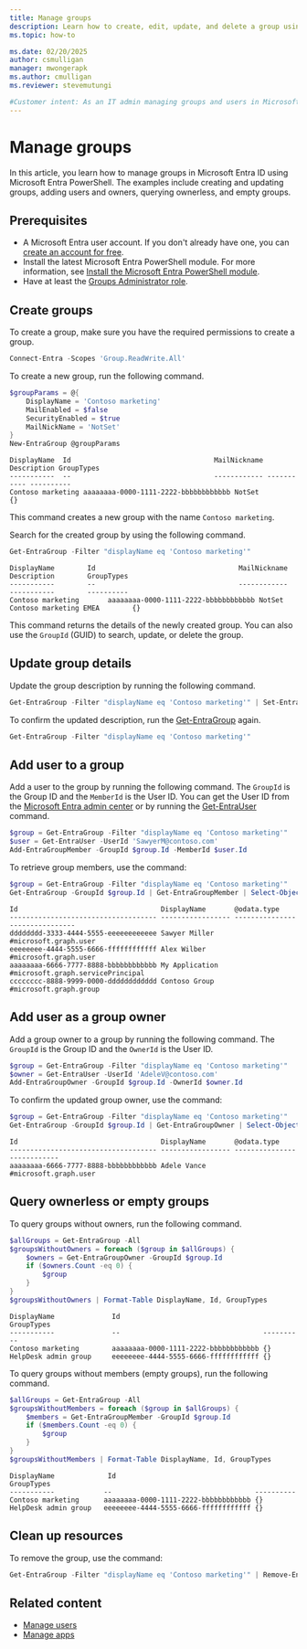 ```yaml
---
title: Manage groups
description: Learn how to create, edit, update, and delete a group using Microsoft Entra PowerShell.
ms.topic: how-to

ms.date: 02/20/2025
author: csmulligan
manager: mwongerapk
ms.author: cmulligan
ms.reviewer: stevemutungi

#Customer intent: As an IT admin managing groups and users in Microsoft Entra ID, I want to learn how to create, edit and update a group in Microsoft Entra PowerShell so that I can automate group management tasks.
---
```


# Manage groups

In this article, you learn how to manage groups in Microsoft Entra ID using Microsoft Entra PowerShell. The examples include creating and updating groups, adding users and owners, querying ownerless, and empty groups.

## Prerequisites

- A Microsoft Entra user account. If you don't already have one, you can [create an account for free](https://azure.microsoft.com/free/?WT.mc_id=A261C142F).
- Install the latest Microsoft Entra PowerShell module. For more information, see [Install the Microsoft Entra PowerShell module](installation.md).
- Have at least the [Groups Administrator role](/entra/identity/role-based-access-control/permissions-reference?toc=/powershell/entra-powershell/toc.json&bc=/powershell/entra-powershell/breadcrumb/toc.json#groups-administrator).

## Create groups

To create a group, make sure you have the required permissions to create a group.

```powershell
Connect-Entra -Scopes 'Group.ReadWrite.All' 
```

To create a new group, run the following command.

```powershell
$groupParams = @{
    DisplayName = 'Contoso marketing'
    MailEnabled = $false
    SecurityEnabled = $true
    MailNickName = 'NotSet'
}
New-EntraGroup @groupParams
```

```Output
DisplayName  Id                                   MailNickname Description GroupTypes
-----------  --                                   ------------ ----------- ----------
Contoso marketing aaaaaaaa-0000-1111-2222-bbbbbbbbbbbb NotSet                   {}
```

This command creates a new group with the name `Contoso marketing`.

Search for the created group by using the following command.

```powershell
Get-EntraGroup -Filter "displayName eq 'Contoso marketing'"
```

```Output
DisplayName        Id                                   MailNickname     Description        GroupTypes
-----------        --                                   ------------     -----------        ----------
Contoso marketing       aaaaaaaa-0000-1111-2222-bbbbbbbbbbbb NotSet       Contoso marketing EMEA        {}
```

This command returns the details of the newly created group. You can also use the `GroupId` (GUID) to search, update, or delete the group.

## Update group details

Update the group description by running the following command.

```powershell
Get-EntraGroup -Filter "displayName eq 'Contoso marketing'" | Set-EntraGroup -Description 'Contoso marketing Global'
```

To confirm the updated description, run the [Get-EntraGroup](/powershell/module/microsoft.entra/get-entragroup) again.

```powershell
Get-EntraGroup -Filter "displayName eq 'Contoso marketing'"  
```

## Add user to a group

Add a user to the group by running the following command. The `GroupId` is the Group ID and the `MemberId` is the User ID. You can get the User ID from the [Microsoft Entra admin center](https://entra.microsoft.com/) or by running the [Get-EntraUser](/powershell/module/microsoft.entra/get-entrauser) command.

```powershell
$group = Get-EntraGroup -Filter "displayName eq 'Contoso marketing'"
$user = Get-EntraUser -UserId 'SawyerM@contoso.com'
Add-EntraGroupMember -GroupId $group.Id -MemberId $user.Id
```

To retrieve group members, use the command:

```powershell
$group = Get-EntraGroup -Filter "displayName eq 'Contoso marketing'"
Get-EntraGroup -GroupId $group.Id | Get-EntraGroupMember | Select-Object Id, DisplayName, '@odata.type' 
```

```Output
Id                                   DisplayName       @odata.type                     
------------------------------------ ----------------- -------------------------------
dddddddd-3333-4444-5555-eeeeeeeeeeee Sawyer Miller     #microsoft.graph.user
eeeeeeee-4444-5555-6666-ffffffffffff Alex Wilber       #microsoft.graph.user
aaaaaaaa-6666-7777-8888-bbbbbbbbbbbb My Application    #microsoft.graph.servicePrincipal
cccccccc-8888-9999-0000-dddddddddddd Contoso Group     #microsoft.graph.group
```

## Add user as a group owner

Add a group owner to a group by running the following command. The `GroupId` is the Group ID and the `OwnerId` is the User ID.

```powershell
$group = Get-EntraGroup -Filter "displayName eq 'Contoso marketing'"
$owner = Get-EntraUser -UserId 'AdeleV@contoso.com'
Add-EntraGroupOwner -GroupId $group.Id -OwnerId $owner.Id
```

To confirm the updated group owner, use the command:

```powershell
$group = Get-EntraGroup -Filter "displayName eq 'Contoso marketing'"
Get-EntraGroup -GroupId $group.Id | Get-EntraGroupOwner | Select-Object Id, DisplayName, '@odata.type'
```

```Output
Id                                   DisplayName       @odata.type
------------------------------------ ----------------- ---------------------------
aaaaaaaa-6666-7777-8888-bbbbbbbbbbbb Adele Vance       #microsoft.graph.user
```

## Query ownerless or empty groups

To query groups without owners, run the following command.

```powershell
$allGroups = Get-EntraGroup -All
$groupsWithoutOwners = foreach ($group in $allGroups) {
    $owners = Get-EntraGroupOwner -GroupId $group.Id
    if ($owners.Count -eq 0) {
        $group
    }
}
$groupsWithoutOwners | Format-Table DisplayName, Id, GroupTypes
```

```Output
DisplayName              Id                                   GroupTypes
-----------              --                                   ----------
Contoso marketing        aaaaaaaa-0000-1111-2222-bbbbbbbbbbbb {}
HelpDesk admin group     eeeeeeee-4444-5555-6666-ffffffffffff {}
```

To query groups without members (empty groups), run the following command.

```powershell
$allGroups = Get-EntraGroup -All
$groupsWithoutMembers = foreach ($group in $allGroups) {
    $members = Get-EntraGroupMember -GroupId $group.Id
    if ($members.Count -eq 0) {
        $group
    }
}
$groupsWithoutMembers | Format-Table DisplayName, Id, GroupTypes
```

```Output
DisplayName             Id                                   GroupTypes
-----------            --                                   ----------
Contoso marketing      aaaaaaaa-0000-1111-2222-bbbbbbbbbbbb {}
HelpDesk admin group   eeeeeeee-4444-5555-6666-ffffffffffff {}
```

## Clean up resources

To remove the group, use the command:

```powershell
Get-EntraGroup -Filter "displayName eq 'Contoso marketing'" | Remove-EntraGroup
```

## Related content

- [Manage users](manage-user.md)
- [Manage apps](manage-apps.md)
